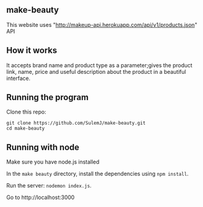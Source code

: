 ## make-beauty

This website uses "http://makeup-api.herokuapp.com/api/v1/products.json" API

## How it works

It accepts brand name and product type as a parameter;gives the product link, name, price and useful description about the product in a beautiful interface.

## Running the program

Clone this repo:

```
git clone https://github.com/SulemJ/make-beauty.git
cd make-beauty
```

## Running with node

Make sure you have node.js installed

In the `make beauty` directory, install the dependencies using `npm install`.

Run the server: `nodemon index.js`.

Go to http://localhost:3000